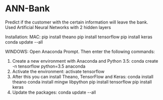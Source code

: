 # ANN-Bank
Predict if the customer with the certain information will leave the bank. Used Artificial Neural Networks with 2 hidden layers

Installation:
MAC:
pip install theano 
pip install tensorflow 
pip install keras 
conda update --all

WINDOWS:
Open Anaconda Prompt. Then enter the following commands: 
1. Create a new environment with Anaconda and Python 3.5:
conda create -n tensorflow python=3.5 anaconda
2. Activate the environment:
activate tensorflow
3. After this you can install Theano, TensorFlow and Keras: conda install theano
conda install mingw libpython
pip install tensorflow
pip install keras
4. Update the packages:
conda update --all
